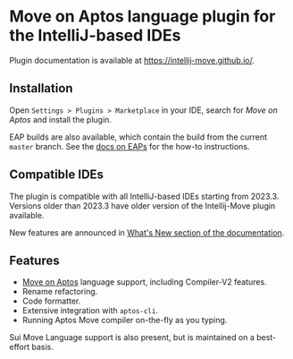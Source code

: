 # Move on Aptos language plugin for the IntelliJ-based IDEs

Plugin documentation is available at https://intellij-move.github.io/. 

## Installation

Open `Settings > Plugins > Marketplace` in your IDE, search for _Move on Aptos_ and install the plugin.

EAP builds are also available, which contain the build from the current `master` branch. See the [docs on EAPs](https://intellij-move.github.io/quick-start.html#install-eap-version-of-the-plugin) for the how-to instructions.

## Compatible IDEs

The plugin is compatible with all IntelliJ-based IDEs starting from 2023.3. 
Versions older than 2023.3 have older version of the Intellij-Move plugin available.

New features are announced in [What's New section of the documentation](https://intellij-move.github.io/what-s-new.html). 

## Features

* [Move on Aptos](https://aptos.dev/move/move-on-aptos/) language support, including Compiler-V2 features.
* Rename refactoring.
* Code formatter.
* Extensive integration with `aptos-cli`.
* Running Aptos Move compiler on-the-fly as you typing.

Sui Move Language support is also present, but is maintained on a best-effort basis. 
